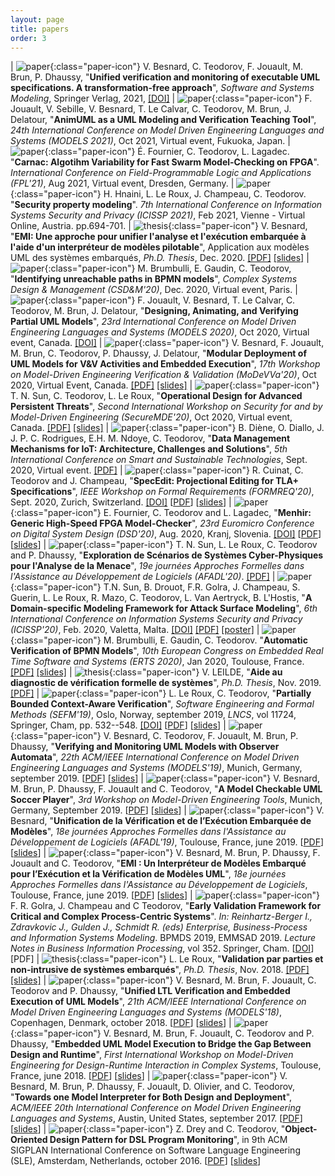 ```yaml
---
layout: page
title: papers
order: 3
---
```

| ![paper](/images/paper-logo.png){:class="paper-icon"} V. Besnard, C. Teodorov, F. Jouault, M. Brun, P. Dhaussy, "**Unified verification and monitoring of executable UML specifications. A transformation-free approach**", *Software and Systems Modeling*, Springer Verlag, 2021, [[DOI]](https://doi.org/10.1007/s10270-021-00923-9)
| ![paper](/images/paper-logo.png){:class="paper-icon"} F. Jouault, V. Sebille, V. Besnard, T. Le Calvar, C. Teodorov, M. Brun, J. Delatour, "**AnimUML as a UML Modeling and Verification Teaching Tool**", *24th International Conference on Model Driven Engineering Languages and Systems (MODELS 2021)*, Oct 2021, Virtual event, Fukuoka, Japan.
| ![paper](/images/paper-logo.png){:class="paper-icon"} É. Fournier, C. Teodorov, L. Lagadec. "**Carnac: Algotihm Variability for Fast Swarm Model-Checking on FPGA**". *International Conference on Field-Programmable Logic and Applications (FPL'21)*, Aug 2021, Virtual event, Dresden, Germany.
| ![paper](/images/paper-logo.png){:class="paper-icon"} H. Hnaini, L. Le Roux, J. Champeau, C. Teodorov. "**Security property modeling**". *7th International Conference on Information Systems Security and Privacy (ICISSP 2021)*, Feb 2021, Vienne - Virtual Online, Austria. pp.694-701.
| ![thesis](/images/thesis-logo.png){:class="paper-icon"} V. Besnard, "**EMI: Une approche pour unifier l'analyse et l'exécution embarquée à l'aide d'un interpréteur de modèles pilotable**", Application aux modèles UML des systèmes embarqués, *Ph.D. Thesis*, Dec. 2020. [[PDF]](/assets/papers/manuscrit-Valentin-Besnard.pdf) [[slides]](/assets/papers/soutenance-Valentin-Besnard.pdf)
| ![paper](/images/paper-logo.png){:class="paper-icon"} M. Brumbulli, E. Gaudin, C. Teodorov, "**Identifying unreachable paths in BPMN models**", *Complex Systems Design & Management (CSD&M'20)*, Dec. 2020, Virtual event, Paris.
| ![paper](/images/paper-logo.png){:class="paper-icon"} F. Jouault, V. Besnard, T. Le Calvar, C. Teodorov, M. Brun, J. Delatour,  "**Designing, Animating, and Verifying Partial UML Models**", *23rd International Conference on Model Driven Engineering Languages and Systems (MODELS 2020)*, Oct 2020, Virtual event, Canada. [[DOI]](https://dl.acm.org/doi/10.1145/3365438.3410967)
| ![paper](/images/paper-logo.png){:class="paper-icon"} V. Besnard, F. Jouault, M. Brun, C. Teodorov, P. Dhaussy, J. Delatour, "**Modular Deployment of UML Models for V&V Activities and Embedded Execution**", *17th Workshop on Model-Driven Engineering Verification & Validation (MoDeVVa'20)*, Oct 2020, Virtual Event, Canada. [[PDF]](/assets/papers/modevva-2020.pdf) [[slides]](/assets/papers/modevva-2020_slides.pdf)
| ![paper](/images/paper-logo.png){:class="paper-icon"} T. N. Sun, C. Teodorov, L. Le Roux, "**Operational Design for Advanced Persistent Threats**", *Second International Workshop on Security for and by Model-Driven Engineering (SecureMDE'20)*, Oct 2020, Virtual event, Canada. [[PDF]](/assets/papers/securemde-2020.pdf) [[slides]](/assets/papers/securemde-2020_slides.pdf)
| ![paper](/images/paper-logo.png){:class="paper-icon"} B. Diène, O. Diallo, J. J. P. C. Rodrigues, E.H. M. Ndoye, C. Teodorov, "**Data Management Mechanisms for IoT: Architecture, Challenges and Solutions**", *5th International Conference on Smart and Sustainable Technologies*, Sept. 2020, Virtual event. [[PDF]](/assets/papers/splitech-2020.pdf)
| ![paper](/images/paper-logo.png){:class="paper-icon"} R. Cuinat, C. Teodorov and J. Champeau, "**SpecEdit: Projectional Editing for TLA+ Specifications**", *IEEE Workshop on Formal Requirements (FORMREQ'20)*, Sept. 2020, Zurich, Switzerland. [[DOI]](https://doi.ieeecomputersociety.org/10.1109/FORMREQ51202.2020.00008) [[PDF](/assets/papers/formreq-2020.pdf)] [[slides](/assets/papers/formreq-2020_slides.pdf)]
| ![paper](/images/paper-logo.png){:class="paper-icon"} E. Fournier, C. Teodorov and L. Lagadec, "**Menhir: Generic High-Speed FPGA Model-Checker**", *23rd Euromicro Conference on Digital System Design (DSD'20)*, Aug. 2020, Kranj, Slovenia. [[DOI]](https://doi.org/10.1109/DSD51259.2020.00022) [[PDF](/assets/papers/dsd-2020.pdf)] [[slides](/assets/papers/dsd-2020_slides.pdf)]
| ![paper](/images/paper-logo.png){:class="paper-icon"} T. N. Sun, L. Le Roux, C. Teodorov and P. Dhaussy, "**Exploration de Scénarios de Systèmes Cyber-Physiques pour l'Analyse de la Menace**", *19e journées Approches Formelles dans l'Assistance au Développement de Logiciels (AFADL'20)*. [[PDF]](/assets/papers/afadl-2020.pdf)
| ![paper](/images/paper-logo.png){:class="paper-icon"} T.N. Sun, B. Drouot, F.R. Golra, J. Champeau, S. Guerin, L. Le Roux, R. Mazo, C. Teodorov, L. Van Aertryck, B. L'Hostis, "**A Domain-specific Modeling Framework for Attack Surface Modeling**", *6th International Conference on Information Systems Security and Privacy (ICISSP'20)*, Feb. 2020, Valetta, Malta. [[DOI]](https://dx.doi.org/10.5220/0008916203410348) [[PDF]](/assets/papers/icissp-2020.pdf) [[poster]](/assets/papers/icissp-2020_poster.pdf)
| ![paper](/images/paper-logo.png){:class="paper-icon"} M. Brumbulli, E. Gaudin, C. Teodorov. "**Automatic Verification of BPMN Models**", *10th European Congress on Embedded Real Time Software and Systems (ERTS 2020)*, Jan 2020, Toulouse, France. [[PDF]](/assets/papers/erts-2020.pdf) [[slides]](/assets/papers/erts-2020_slides.pdf)
| ![thesis](/images/thesis-logo.png){:class="paper-icon"} V. LEILDE, "**Aide au diagnostic de vérification formelle de systèmes**", *Ph.D. Thesis*, Nov. 2019. [[PDF]](http://mocs-artefacts.ensta-bretagne.fr/papers/2019_vincent_leilde_these.pdf)
| ![paper](/images/paper-logo.png){:class="paper-icon"} L. Le Roux, C. Teodorov, "**Partially Bounded Context-Aware Verification**", *Software Engineering and Formal Methods (SEFM'19)*, Oslo, Norway, september 2019, *LNCS*, vol 11724, Springer, Cham, pp. 532--548. [[DOI]](https://doi.org/10.1007/978-3-030-30446-1_28) [[PDF](/assets/papers/sefm-2019.pdf)] [[slides](/assets/papers/sefm-2019_slides.pdf)]
| ![paper](/images/paper-logo.png){:class="paper-icon"} V. Besnard, C. Teodorov, F. Jouault, M. Brun, P. Dhaussy, "**Verifying and Monitoring UML Models with Observer Automata**", *22th ACM/IEEE International Conference on Model Driven Engineering Languages and Systems (MODELS'19)*, Munich, Germany, september 2019. [[PDF](/assets/papers/models-2019.pdf)] [[slides](/assets/papers/models-2019_slides.pdf)]
| ![paper](/images/paper-logo.png){:class="paper-icon"} V. Besnard, M. Brun, P. Dhaussy, F. Jouault and C. Teodorov, "**A Model Checkable UML Soccer Player**", *3rd Workshop on Model-Driven Engineering Tools*, Munich, Germany, September 2019. [[PDF](/assets/papers/mdetools-2019.pdf)] [[slides](/assets/papers/mdetools-2019_slides.pdf)]
| ![paper](/images/paper-logo.png){:class="paper-icon"} V. Besnard, "**Unification de la Vérification et de l’Exécution Embarquée de Modèles**", *18e journées Approches Formelles dans l'Assistance au Développement de Logiciels (AFADL'19)*, Toulouse, France, june 2019. [[PDF](/assets/papers/afadl-2019-doctorants.pdf)] [[slides](/assets/papers/afadl-2019-doctorants_slides.pdf)]
| ![paper](/images/paper-logo.png){:class="paper-icon"} V. Besnard, M. Brun, P. Dhaussy, F. Jouault and C. Teodorov, "**EMI : Un Interpréteur de Modèles Embarqué pour l’Exécution et la Vérification de Modèles UML**", *18e journées Approches Formelles dans l'Assistance au Développement de Logiciels*, Toulouse, France, june 2019. [[PDF](/assets/papers/afadl-2019-outil.pdf)] [[slides](/assets/papers/afadl-2019-outil_slides.pdf)]
| ![paper](/images/paper-logo.png){:class="paper-icon"} F. R. Golra, J. Champeau and C Teodorov, "**Early Validation Framework for Critical and Complex Process-Centric Systems**". *In: Reinhartz-Berger I., Zdravkovic J., Gulden J., Schmidt R. (eds) Enterprise, Business-Process and Information Systems Modeling*. BPMDS 2019, EMMSAD 2019. *Lecture Notes in Business Information Processing*, vol 352. Springer, Cham. [[DOI](https://doi.org/10.1007/978-3-030-20618-5_3)] [PDF]
| ![thesis](/images/thesis-logo.png){:class="paper-icon"} L. Le Roux, "**Validation par parties et non-intrusive de systèmes embarqués**", *Ph.D. Thesis*, Nov. 2018. [[PDF]](/assets/papers/manuscrit-Luka-Le-Roux.pdf) [[slides]](/assets/papers/soutenance-Luka-Le-Roux.pdf)
| ![paper](/images/paper-logo.png){:class="paper-icon"} V. Besnard, M. Brun, F. Jouault, C. Teodorov and P. Dhaussy, "**Unified LTL Verification and Embedded Execution of UML Models**", *21th ACM/IEEE International Conference on Model Driven Engineering Languages and Systems (MODELS'18)*, Copenhagen, Denmark, october 2018. [[PDF](/assets/papers/models-2018.pdf)] [[slides](/assets/papers/models-2018_slides.pdf)]
| ![paper](/images/paper-logo.png){:class="paper-icon"} V. Besnard, M. Brun, F. Jouault, C. Teodorov and P. Dhaussy, "**Embedded UML Model Execution to Bridge the Gap Between Design and Runtime**", *First International Workshop on Model-Driven Engineering for Design-Runtime Interaction in Complex Systems*, Toulouse, France, june 2018. [[PDF](/assets/papers/mde-derun-2018.pdf)] [[slides](/asserts/papers/mde-derun-2018_slides.pdf)]
| ![paper](/images/paper-logo.png){:class="paper-icon"} V. Besnard, M. Brun, P. Dhaussy, F. Jouault, D. Olivier, and C. Teodorov, "**Towards one Model Interpreter for Both Design and Deployment**", *ACM/IEEE 20th International Conference on Model Driven Engineering Languages and Systems*, Austin, United States, september 2017. [[PDF](/assets/papers/exe-2017.pdf)] [[slides](/assets/papers/exe-2017_slides.pdf)]
| ![paper](/images/paper-logo.png){:class="paper-icon"} Z. Drey and C. Teodorov, "**Object-Oriented Design Pattern for DSL Program Monitoring**", in 9th ACM SIGPLAN International Conference on Software Language Engineering (SLE), Amsterdam, Netherlands, october 2016. [[PDF](/assets/papers/sle-2016.pdf)] [[slides](/assets/papers/sle-2016_slides.pdf)]

